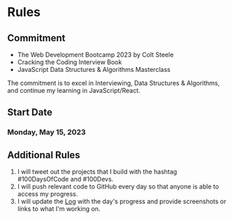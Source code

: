 # Rules

## Commitment

- The Web Development Bootcamp 2023 by Colt Steele
- Cracking the Coding Interview Book
- JavaScript Data Structures & Algorithms Masterclass

The commitment is to excel in Interviewing, Data Structures & Algorithms, and continue my learning in JavaScript/React.

## Start Date

### Monday, May 15, 2023

## Additional Rules

1. I will tweet out the projects that I build with the hashtag #100DaysOfCode and #100Devs.
2. I will push relevant code to GitHub every day so that anyone is able to access my progress.
3. I will update the [Log](log.md) with the day's progress and provide screenshots or links to what I'm working on.
